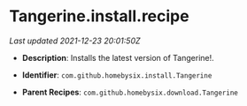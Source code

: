 # Tangerine.install.recipe

_Last updated 2021-12-23 20:01:50Z_

- **Description**: Installs the latest version of Tangerine!.

- **Identifier**: `com.github.homebysix.install.Tangerine`

- **Parent Recipes**: `com.github.homebysix.download.Tangerine`
